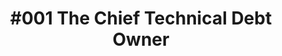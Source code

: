 ---
layout: post_abc
title:  "#001 The Chief Technical Debt Owner"
tags:
episode: 1
episode_url: https://storage.googleapis.com/hmze_podcast/hmze-ep1.mp3
episode_filesize: 217983605
episode_length: 5450
---